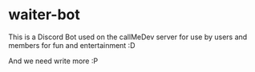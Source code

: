 # waiter-bot
This is a Discord Bot used on the callMeDev server for use by users and members for fun and entertainment :D

And we need write more :P
